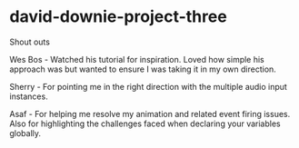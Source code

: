 # david-downie-project-three

Shout outs

Wes Bos - Watched his tutorial for inspiration. Loved how simple his approach was but wanted to ensure I was taking it in my own direction. 

Sherry - For pointing me in the right direction with the multiple audio input instances.

Asaf - For helping me resolve my animation and related event firing issues. Also for highlighting the challenges faced when declaring your variables globally.
